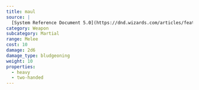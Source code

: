 ```yaml
---
title: maul
source: |
  [System Reference Document 5.0](https://dnd.wizards.com/articles/features/systems-reference-document-srd)
category: Weapon
subcategory: Martial
range: Melee
cost: 10
damage: 2d6
damage_type: bludgeoning
weight: 10
properties:
  - heavy
  - two-handed
---
```

